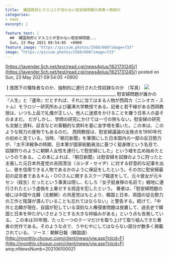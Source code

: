 ```yaml
---
title:  韓国政府とマスコミが言わない慰安婦問題の真実＝西岡力  
categories:
- news
excerpt: |
  
feature_text: |
  ##  韓国政府とマスコミが言わない慰安婦問題...
  Sun, 23 May 2021 09:54:05  +0900
feature_image: "https://picsum.photos/2560/600?image=733"
image: "https://picsum.photos/2560/600?image=733"
---
```


[https://lavender.5ch.net/test/read.cgi/news4plus/1621731245/](https://lavender.5ch.net/test/read.cgi/news4plus/1621731245/)
posted on Sun, 23 May 2021 09:54:05  +0900

<!--more-->

┃貧困下の犠牲者なのか、強制的に連行された性奴隷なのか （写真） ![](http://monthly.chosun.com/upload/2106/2106_127.jpg) _______________________________________________________ 慰安婦問題が誰かの『人生』と『運命』だとすれば、それに当てはまる人物が西岡カ（ニシオカ・ストム）モラロジー研究所および麗澤大学教授である。記者と若干縁がある西岡教授は、いつも上品で礼儀が正しい。他人に迷惑をかけることを嫌う日本人の姿そのままだ。 だがしかし、学問の研究にかけては一寸の隙もない。慰安婦の研究も文献と資料、証言などの客観的な資料を基に金字塔を築いた。この本は、このような努力の産物でもあるのだ。 西岡教授は、慰安婦議論の出発点を1990年代の初めと見ている。当時、『朝日新聞』を筆頭にした日本国内の一部の反日勢力が、「太平洋戦争の時期、日本軍が国家総動員法に基づく挺身隊という名目で、奴隷狩りのように朝鮮人女性を連行して慰安婦にした」という嘘を広め始めたというのである。 この本によれば、『朝日新聞』は慰安婦を奴隷のように狩ったと主張した元日本共産党の吉田清治（ヨシダ・セイヂ）に対する好意的な記事を出し、彼を信用できる人物であるかのように保証をしたという。その次に慰安婦最初の証言者であるキム・○○さんに関するスクープ報道をして、元々彼女が元キセン（妓生）だったという事実は隠し、むしろ『女子挺身隊の名前で』戦地に連行されたという虚偽を上乗せする捏造を犯したという。 著者は、「慰安婦問題の嘘には中国や北韓（北朝鮮）の共産党はもとより、韓国と日本、両国の従北勢力の工作と陰謀が潜んでいることも忘れてはならない」と警告する。続けて、「中共と北韓が現在、自国が犯している深刻な人権侵害問題は放置して、過去史で韓国と日本を仲たがいさせようとする大きな枠組みがある」という点も告発している。 この本は30年間、たった一つのテーマだけを取り上げて取り組んできた著者の労作である。そのような点で、うやむやにしてはならない部分が数多く掲載されている。 ソース：朝鮮日報（韓国語） [http://monthly.chosun.com/client/news/viw.asp?ctcd=F](http://monthly.chosun.com/client/news/viw.asp?ctcd=F) amp;nNewsNumb=202106100021
